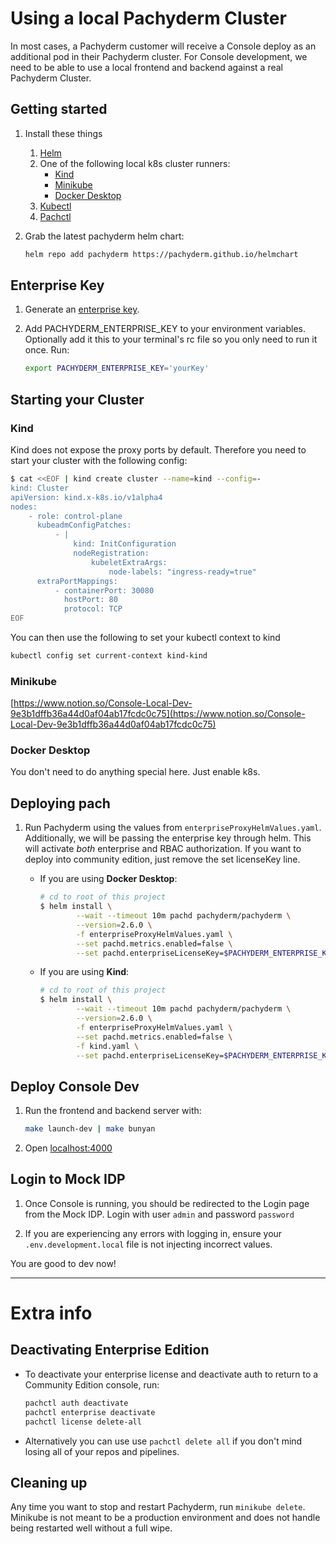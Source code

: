 # Using a local Pachyderm Cluster

In most cases, a Pachyderm customer will receive a Console deploy as an additional pod in their Pachyderm cluster. For Console development, we need to be able to use a local frontend and backend against a real Pachyderm Cluster.

## Getting started

1. Install these things
   1. [Helm](https://helm.sh/docs/intro/install/)
   1. One of the following local k8s cluster runners:
      - [Kind](https://kind.sigs.k8s.io/)
      - [Minikube](https://minikube.sigs.k8s.io/docs/start/)
      - [Docker Desktop](https://www.docker.com/products/docker-desktop/)
   1. [Kubectl](https://kubernetes.io/docs/tasks/tools/)
   1. [Pachctl](https://docs.pachyderm.com/latest/getting-started/local-installation/#install-pachctl)
1. Grab the latest pachyderm helm chart:

   ```bash
   helm repo add pachyderm https://pachyderm.github.io/helmchart
   ```

## Enterprise Key

1. Generate an [enterprise key](https://enterprise-token-gen.pachyderm.io/dev).

1. Add PACHYDERM_ENTERPRISE_KEY to your environment variables. Optionally add it this to your terminal's rc file so you only need to run it once. Run:

   ```bash
   export PACHYDERM_ENTERPRISE_KEY='yourKey'
   ```

## Starting your Cluster

### Kind

Kind does not expose the proxy ports by default. Therefore you need to start your cluster with the following config:

```bash
$ cat <<EOF | kind create cluster --name=kind --config=-
kind: Cluster
apiVersion: kind.x-k8s.io/v1alpha4
nodes:
    - role: control-plane
      kubeadmConfigPatches:
          - |
              kind: InitConfiguration
              nodeRegistration:
                  kubeletExtraArgs:
                      node-labels: "ingress-ready=true"
      extraPortMappings:
          - containerPort: 30080
            hostPort: 80
            protocol: TCP
EOF
```

You can then use the following to set your kubectl context to kind

```bash
kubectl config set current-context kind-kind
```

### Minikube

[https://www.notion.so/Console-Local-Dev-9e3b1dffb36a44d0af04ab17fcdc0c75](https://www.notion.so/Console-Local-Dev-9e3b1dffb36a44d0af04ab17fcdc0c75)

### Docker Desktop

You don't need to do anything special here. Just enable k8s.

## Deploying pach

1. Run Pachyderm using the values from `enterpriseProxyHelmValues.yaml`. Additionally, we will be passing the enterprise key through helm. This will activate _both_ enterprise and RBAC authorization. If you want to deploy into community edition, just remove the set licenseKey line.

   - If you are using **Docker Desktop**:

     ```bash
     # cd to root of this project
     $ helm install \
             --wait --timeout 10m pachd pachyderm/pachyderm \
             --version=2.6.0 \
             -f enterpriseProxyHelmValues.yaml \
             --set pachd.metrics.enabled=false \
             --set pachd.enterpriseLicenseKey=$PACHYDERM_ENTERPRISE_KEY
     ```

   - If you are using **Kind**:

     ```bash
     # cd to root of this project
     $ helm install \
             --wait --timeout 10m pachd pachyderm/pachyderm \
             --version=2.6.0 \
             -f enterpriseProxyHelmValues.yaml \
             --set pachd.metrics.enabled=false \
             -f kind.yaml \
             --set pachd.enterpriseLicenseKey=$PACHYDERM_ENTERPRISE_KEY
     ```

## Deploy Console Dev

1. Run the frontend and backend server with:

   ```bash
   make launch-dev | make bunyan
   ```

1. Open [localhost:4000](http://localhost:4000)

## Login to Mock IDP

1. Once Console is running, you should be redirected to the Login page from the Mock IDP. Login with user `admin` and password `password`

1. If you are experiencing any errors with logging in, ensure your `.env.development.local` file is not injecting incorrect values.

You are good to dev now!

---

# Extra info

## Deactivating Enterprise Edition

- To deactivate your enterprise license and deactivate auth to return to a Community Edition console, run:

  ```bash
  pachctl auth deactivate
  pachctl enterprise deactivate
  pachctl license delete-all
  ```

- Alternatively you can use use `pachctl delete all` if you don't mind losing all of your repos and pipelines.

## Cleaning up

Any time you want to stop and restart Pachyderm, run `minikube delete`. Minikube is not meant to be a production environment
and does not handle being restarted well without a full wipe.
